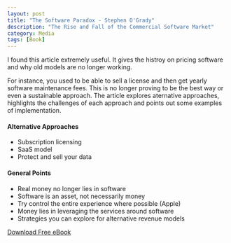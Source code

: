 ```yaml
---
layout: post
title: "The Software Paradox - Stephen O'Grady"
description: "The Rise and Fall of the Commercial Software Market"
category: Media
tags: [Book]
---
```

I found this article extremely useful. It gives the histroy on pricing software and why old models are no longer working.

For instance, you used to be able to sell a license and then get yearly software maintenance fees. This is no longer proving to be the best way or even a sustainable approach. The article explores aternative approaches, highlights the challenges of each approach and points out some examples of implementation.

#### Alternative Approaches ####

- Subscription licensing  
- SaaS model  
- Protect and sell your data  

#### General Points ####

- Real money no longer lies in software  
- Software is an asset, not necessarily money  
- Try control the entire experience where possible (Apple)  
- Money lies in leveraging the services around software  
- Strategies you can explore for alternative revenue models  




[Download Free eBook](http://www.oreilly.com/programming/free/software-paradox.csp)  
